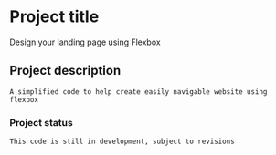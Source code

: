 # Project title
  Design your landing page using Flexbox
## Project description
    A simplified code to help create easily navigable website using flexbox
### Project status
    This code is still in development, subject to revisions
    